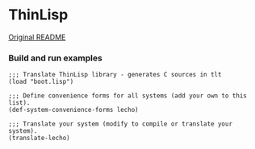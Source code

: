 # ThinLisp 

[Original README](src/README)

### Build and run examples
```
;;; Translate ThinLisp library - generates C sources in tlt
(load "boot.lisp")

;;; Define convenience forms for all systems (add your own to this list).
(def-system-convenience-forms lecho)

;;; Translate your system (modify to compile or translate your system).
(translate-lecho)

```
